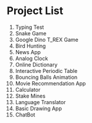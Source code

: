 # Project List

1. Typing Test  
2. Snake Game
3. Google Dino T_REX Game
4. Bird Hunting
5. News App
6. Analog Clock
7. Online Dictionary
8. Interactive Periodic Table
9. Bouncing Balls Animation
10. Movie Recommendation App
11. Calculator
12. Stake Mines
13. Language Translator
14. Basic Drawing App
15. ChatBot
    

